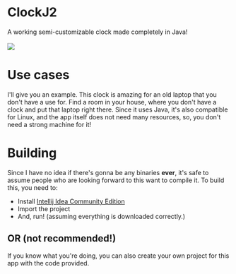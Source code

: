 # ClockJ2
A working semi-customizable clock made completely in Java!
<br><br><img src="https://i.imgur.com/51VKR4e.png"></img>
# Use cases
I'll give you an example. This clock is amazing for an old laptop that you don't have a use for.
Find a room in your house, where you don't have a clock and put that laptop right there. Since it uses Java, it's also
compatible for Linux, and the app itself does not need many resources, so, you don't need a strong machine for it!
# Building
Since I have no idea if there's gonna be any binaries <strong>ever</strong>,
it's safe to assume people who are looking forward to this want to compile it.
To build this, you need to:
* Install <a href="https://www.jetbrains.com/idea/download/#section=windows">Intellij Idea Community Edition</a>
* Import the project
* And, run! (assuming everything is downloaded correctly.)
## OR (not recommended!)
If you know what you're doing, you can also create your own project for this app
with the code provided. 